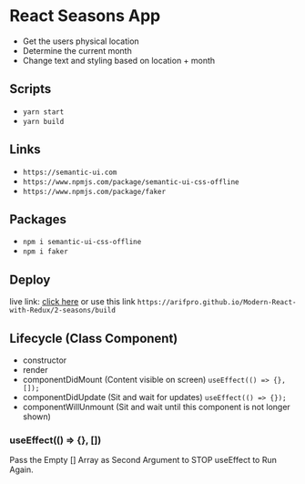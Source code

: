 # React Seasons App

- Get the users physical location
- Determine the current month
- Change text and styling based on location + month

## Scripts

- `yarn start`
- `yarn build`

## Links

- `https://semantic-ui.com`
- `https://www.npmjs.com/package/semantic-ui-css-offline`
- `https://www.npmjs.com/package/faker`

## Packages

- `npm i semantic-ui-css-offline`
- `npm i faker`

## Deploy

live link: [click here](https://arifpro.github.io/Modern-React-with-Redux/2-seasons/build) or use this link `https://arifpro.github.io/Modern-React-with-Redux/2-seasons/build`

## Lifecycle (Class Component)

- constructor
- render
- componentDidMount (Content visible on screen) `useEffect(() => {}, []);`
- componentDidUpdate (Sit and wait for updates) `useEffect(() => {});`
- componentWillUnmount (Sit and wait until this component is not longer shown)

### useEffect(() => {}, [])

Pass the Empty [] Array as Second Argument to STOP useEffect to Run Again.
